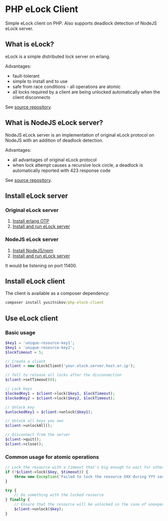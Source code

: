 # PHP eLock Client
Simple eLock client on PHP.
Also supports deadlock detection of NodeJS eLock server.

## What is eLock?

eLock is a simple distributed lock server on erlang.

Advantages:
- fault-tolerant
- simple to install and to use
- safe from race conditions - all operations are atomic
- all locks required by a client are being unlocked automatically when the client disconnects

See [source repository](https://github.com/dustin/elock).

## What is NodeJS eLock server?

NodeJS eLock server is an implementation of original eLock protocol on NodeJS with an addition of deadlock detection.

Advantages:
- all advantages of original eLock protocol
- when lock attempt causes a recursive lock circle, a deadlock is automatically reported with 423 response code

See [source repository](https://github.com/yusitnikov/node-elock-server).

## Install eLock server

### Original eLock server
1. [Install erlang OTP](https://hostpresto.com/community/tutorials/how-to-install-erlang-on-ubuntu-16-04/)
2. [Install and run eLock server](http://dustin.sallings.org/elock/admin.html)

### NodeJS eLock server
1. [Install NodeJS/npm](https://nodejs.org/en/download/package-manager/#debian-and-ubuntu-based-linux-distributions)
2. [Install and run eLock server](https://github.com/yusitnikov/node-elock-server#install)

It would be listening on port 11400.

## Install eLock client

The client is available as a composer dependency:

```cmd
composer install yusitnikov/php-elock-client
```

## Use eLock client

### Basic usage

```php
$key1 = 'unique-resource-key1';
$key1 = 'unique-resource-key2';
$lockTimeout = 5;

// Create a client
$client = new ELockClient('your.elock.server.host.or.ip');

// Tell to release all locks after the disconnection
$client->setTimeout(0);

// Lock keys
$lockedKey1 = $client->lock($key1, $lockTimeout);
$lockedKey2 = $client->lock($key2, $lockTimeout);

// Unlock key
$unlockedKey1 = $client->unlock($key1);

// Unlock all keys you own
$client->unlockAll();

// Disconnect from the server
$client->quit();
$client->close();
```

### Common usage for atomic operations

```php
// Lock the resource with a timeout that's big enough to wait for other clients to finish their job
if (!$client->lock($key, $timeout)) {
    throw new Exception('Failed to lock the resource XXX during YYY seconds');
}

try {
    // Do something with the locked resource
} finally {
    // Ensure that the resource will be unlocked in the case of unexpected error
    $client->unlock($key);
}
```
